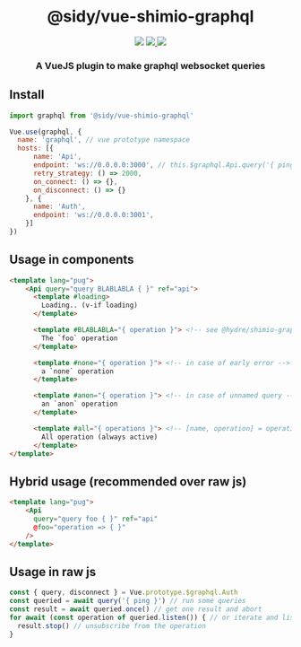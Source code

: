 <h1 align=center>@sidy/vue-shimio-graphql</h1>
<p align=center>
  <img src="https://img.shields.io/github/license/usidy/vue-shimio-graphql.svg?style=for-the-badge" />
  <a href="https://www.npmjs.com/package/@sidy/vue-shimio-graphql">
    <img src="https://img.shields.io/npm/v/@sidy/vue-shimio-graphql.svg?logo=npm&style=for-the-badge" />
  </a>
  <img src="https://img.shields.io/npm/dw/@sidy/vue-shimio-graphql?logo=npm&style=for-the-badge" />
</p>

<h3 align=center>A VueJS plugin to make graphql websocket queries</h3>

## Install

```js
import graphql from '@sidy/vue-shimio-graphql'

Vue.use(graphql, {
  name: 'graphql', // vue prototype namespace
  hosts: [{
      name: 'Api',
      endpoint: 'ws://0.0.0.0:3000', // this.$graphql.Api.query('{ ping }')
      retry_strategy: () => 2000,
      on_connect: () => {},
      on_disconnect: () => {}
    }, {
      name: 'Auth',
      endpoint: 'ws://0.0.0.0:3001',
    }]
})
```

## Usage in components

```html
<template lang="pug">
    <Api query="query BLABLABLA { }" ref="api">
      <template #loading>
        Loading.. (v-if loading)
      </template>

      <template #BLABLABLA="{ operation }"> <!-- see @hydre/shimio-graphql -->
        The `foo` operation
      </template>

      <template #none="{ operation }"> <!-- in case of early error -->
        a `none` operation
      </template>

      <template #anon="{ operation }"> <!-- in case of unnamed query -->
        an `anon` operation
      </template>

      <template #all="{ operations }"> <!-- [name, operation] = operations -->
        All operation (always active)
      </template>
</template>
```

## Hybrid usage (recommended over raw js)

```html
<template lang="pug">
    <Api
      query="query foo { }" ref="api"
      @foo="operation => { }"
    />
</template>
```

## Usage in raw js

```js
const { query, disconnect } = Vue.prototype.$graphql.Auth
const queried = await query('{ ping }') // run some queries
const result = await queried.once() // get one result and abort
for await (const operation of queried.listen()) { // or iterate and listen
  result.stop() // unsubscribe from the operation
}
```

